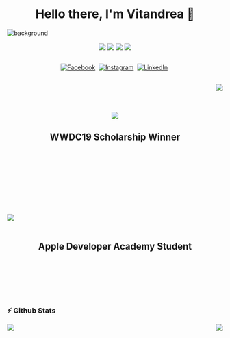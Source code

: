 <p>
  <h1 align="center"><b>Hello there, I'm Vitandrea 👋</b></h1>
</p>

![background](https://user-images.githubusercontent.com/49589259/137596383-8616a24f-a5fe-4ee6-a3e9-d6584d8a1e3f.png)

<p align="center">
  <img align="center" src="https://komarev.com/ghpvc/?username=Vita98"></img>
  <img align="center" src="https://badges.pufler.dev/repos/Vita98"></img>
  <img align="center" src="https://badges.pufler.dev/commits/monthly/Vita98"></img>
  <img align="center" src="https://badges.pufler.dev/years/Vita98"></img>
</p>

<p align="center">
<br>
  <a href="https://www.facebook.com/vitandrea.sorino/"><img src="https://img.shields.io/badge/facebook-%231877F2.svg?&style=for-the-badge&logo=facebook&logoColor=white" alt="Facebook" /></a>&nbsp;
  <a href="https://instagram.com/sorinovitandrea/"><img src="https://img.shields.io/badge/instagram-%23E4405F.svg?&style=for-the-badge&logo=instagram&logoColor=white" alt="Instagram" /></a>&nbsp;
  <a href="https://www.linkedin.com/in/vitandrea-sorino-0b4650174/"><img src="https://img.shields.io/badge/linkedin-%230077B5.svg?&style=for-the-badge&logo=linkedin&logoColor=white" alt="LinkedIn" /></a>&nbsp;
</p>





<br>
<img align="right" src="https://user-images.githubusercontent.com/49589259/137597359-1a821f5f-81b4-4056-aad0-ce19cadba662.png"></img>

<br>
<br>
<br>
<p align="center">
  <img src="https://user-images.githubusercontent.com/49589259/137597406-c9bd5d9b-3bc4-4d61-907d-95709e034968.gif"></img>
</p>
<h2 align="center">WWDC19 Scholarship Winner</h2>

<br><br><br><br><br>



<br><br><br>
<img align="left" src="https://user-images.githubusercontent.com/49589259/137597852-61f8e681-e15e-4a73-9f55-09d957b10603.png"></img>
<br><br>
<h2 align="center">Apple Developer Academy Student</h2>
<br><br><br><br><br>



### :zap: Github Stats
<img align="left" src="https://github-readme-stats.vercel.app/api?username=Vita98&show_icons=true&theme=radical"></img>
<img align="right" src="https://github-readme-stats.vercel.app/api/top-langs/?username=Vita98&show_icons=true&theme=radical"></img>


<!--
**Vita98/Vita98** is a ✨ _special_ ✨ repository because its `README.md` (this file) appears on your GitHub profile.

Here are some ideas to get you started:


- 🔭 I’m currently working on ...
- 🌱 I’m currently learning ...
- 👯 I’m looking to collaborate on ...
- 🤔 I’m looking for help with ...
- 💬 Ask me about ...
- 📫 How to reach me: ...
- 😄 Pronouns: ...
- ⚡ Fun fact: ...
-->
